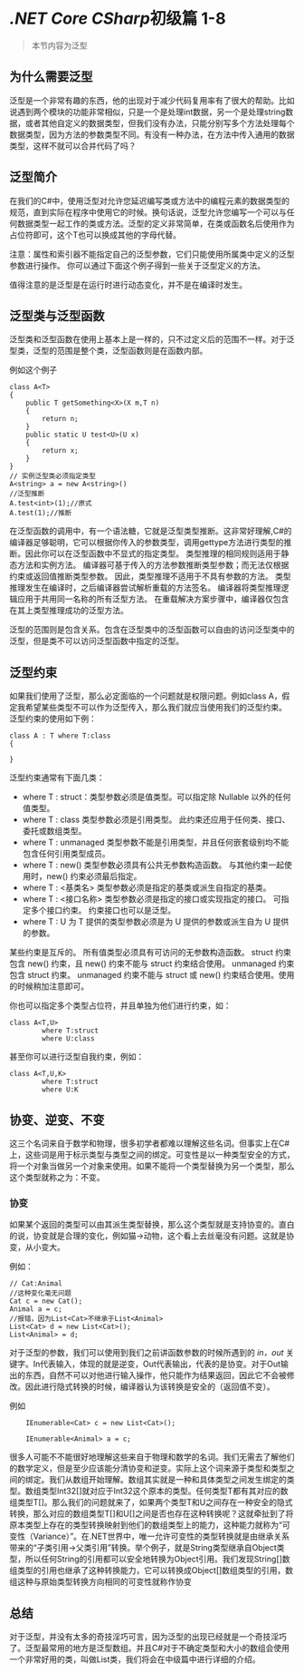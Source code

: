# *.NET Core CSharp*初级篇 1-8
> 本节内容为泛型

## 为什么需要泛型
泛型是一个非常有趣的东西，他的出现对于减少代码复用率有了很大的帮助。比如说遇到两个模块的功能非常相似，只是一个是处理int数据，另一个是处理string数据，或者其他自定义的数据类型，但我们没有办法，只能分别写多个方法处理每个数据类型，因为方法的参数类型不同。有没有一种办法，在方法中传入通用的数据类型，这样不就可以合并代码了吗？


## 泛型简介
在我们的C#中，使用泛型对允许您延迟编写类或方法中的编程元素的数据类型的规范，直到实际在程序中使用它的时候。换句话说，泛型允许您编写一个可以与任何数据类型一起工作的类或方法。泛型的定义非常简单，在类或函数名后使用<T>作为占位符即可，这个T也可以换成其他的字母代替。

注意：属性和索引器不能指定自己的泛型参数，它们只能使用所属类中定义的泛型参数进行操作。
你可以通过下面这个例子得到一些关于泛型定义的方法。


值得注意的是泛型是在运行时进行动态变化，并不是在编译时发生。

## 泛型类与泛型函数
泛型类和泛型函数在使用上基本上是一样的，只不过定义后的范围不一样。对于泛型类，泛型的范围是整个类，泛型函数则是在函数内部。

例如这个例子

``` CSharp
class A<T>
{
    public T getSomething<X>(X m,T n)
    {
        return n;
    }
    public static U test<U>(U x)
    {
        return x;
    }
}
// 实例泛型类必须指定类型
A<string> a = new A<string>()
//泛型推断
A.test<int>(1);//原式
A.test(1);//推断
```

在泛型函数的调用中，有一个语法糖，它就是泛型类型推断。这非常好理解,C#的编译器足够聪明，它可以根据你传入的参数类型，调用gettype方法进行类型的推断。因此你可以在泛型函数中不显式的指定类型。
类型推理的相同规则适用于静态方法和实例方法。 编译器可基于传入的方法参数推断类型参数；而无法仅根据约束或返回值推断类型参数。 因此，类型推理不适用于不具有参数的方法。 类型推理发生在编译时，之后编译器尝试解析重载的方法签名。 编译器将类型推理逻辑应用于共用同一名称的所有泛型方法。 在重载解决方案步骤中，编译器仅包含在其上类型推理成功的泛型方法。

泛型的范围则是包含关系。包含在泛型类中的泛型函数可以自由的访问泛型类中的泛型，但是类不可以访问泛型函数中指定的泛型。

## 泛型约束
如果我们使用了泛型，那么必定面临的一个问题就是权限问题。例如class A<T>，假定我希望某些类型不可以作为泛型传入，那么我们就应当使用我们的泛型约束。
泛型约束的使用如下例：
``` CSharp
class A : T where T:class
{
    
}
```
泛型约束通常有下面几类：
- where T : struct：类型参数必须是值类型。可以指定除 Nullable<T> 以外的任何值类型。
- where T : class	类型参数必须是引用类型。 此约束还应用于任何类、接口、委托或数组类型。
- where T : unmanaged	类型参数不能是引用类型，并且任何嵌套级别均不能包含任何引用类型成员。
- where T : new()	类型参数必须具有公共无参数构造函数。 与其他约束一起使用时，new() 约束必须最后指定。
- where T : <基类名>	类型参数必须是指定的基类或派生自指定的基类。
- where T : <接口名称>	类型参数必须是指定的接口或实现指定的接口。 可指定多个接口约束。 约束接口也可以是泛型。
- where T : U	为 T 提供的类型参数必须是为 U 提供的参数或派生自为 U 提供的参数。

某些约束是互斥的。 所有值类型必须具有可访问的无参数构造函数。 struct 约束包含 new() 约束，且 new() 约束不能与 struct 约束结合使用。 unmanaged 约束包含 struct 约束。 unmanaged 约束不能与 struct 或 new() 约束结合使用。使用的时候稍加注意即可。

你也可以指定多个类型占位符，并且单独为他们进行约束，如：

``` CSharp
class A<T,U> 
        where T:struct
        where U:class
```

甚至你可以进行泛型自我约束，例如：
``` CSharp
class A<T,U,K> 
        where T:struct
        where U:K
```

## 协变、逆变、不变
这三个名词来自于数学和物理，很多初学者都难以理解这些名词。但事实上在C#上，这些词是用于标示类型与类型之间的绑定。可变性是以一种类型安全的方式，将一个对象当做另一个对象来使用。如果不能将一个类型替换为另一个类型，那么这个类型就称之为：不变。

### 协变
如果某个返回的类型可以由其派生类型替换，那么这个类型就是支持协变的。直白的说，协变就是合理的变化，例如猫->动物，这个看上去丝毫没有问题。这就是协变，从小变大。

例如：
``` CSharp
// Cat:Animal
//这种变化毫无问题
Cat c = new Cat();
Animal a = c;
//报错，因为List<Cat>不继承于List<Animal>
List<Cat> d = new List<Cat>();
List<Animal> = d;
```

对于泛型的参数，我们可以使用到我们之前讲函数参数的时候所遇到的 *in，out* 关键字。In代表输入，体现的就是逆变，Out代表输出，代表的是协变。对于Out输出的东西，自然不可以对他进行输入操作，他只能作为结果返回，因此它不会被修改。因此进行隐式转换的时候，编译器认为该转换是安全的（返回值不变）。

例如
``` CSharp
    IEnumerable<Cat> c = new List<Cat>();

    IEnumerable<Animal> a = c;
```

很多人可能不不能很好地理解这些来自于物理和数学的名词。我们无需去了解他们的数学定义，但是至少应该能分清协变和逆变。实际上这个词来源于类型和类型之间的绑定。我们从数组开始理解。数组其实就是一种和具体类型之间发生绑定的类型。数组类型Int32[]就对应于Int32这个原本的类型。任何类型T都有其对应的数组类型T[]。那么我们的问题就来了，如果两个类型T和U之间存在一种安全的隐式转换，那么对应的数组类型T[]和U[]之间是否也存在这种转换呢？这就牵扯到了将原本类型上存在的类型转换映射到他们的数组类型上的能力，这种能力就称为“可变性（Variance）”。在.NET世界中，唯一允许可变性的类型转换就是由继承关系带来的“子类引用->父类引用”转换。举个例子，就是String类型继承自Object类型，所以任何String的引用都可以安全地转换为Object引用。我们发现String[]数组类型的引用也继承了这种转换能力，它可以转换成Object[]数组类型的引用，数组这种与原始类型转换方向相同的可变性就称作协变

## 总结
对于泛型，并没有太多的奇技淫巧可言，因为泛型的出现已经就是一个奇技淫巧了。泛型最常用的地方是泛型数组。并且C#对于不确定类型和大小的数组会使用一个非常好用的类，叫做List类，我们将会在中级篇中进行详细的介绍。